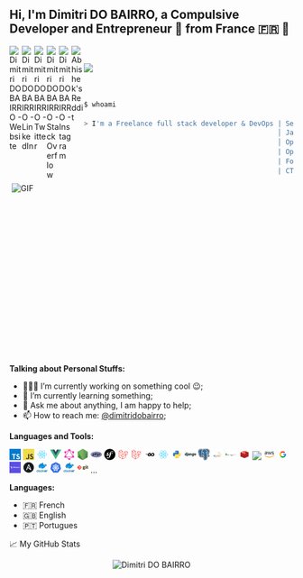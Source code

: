 ## Hi, I'm Dimitri DO BAIRRO, a Compulsive Developer and Entrepreneur 🚀 from France 🇫🇷 🥖

<a href="https://www.dimsolution.com">
  <img align="left" alt="Dimitri DO BAIRRO - Website" width="22px" src="https://cdn.jsdelivr.net/npm/simple-icons@v3/icons/googlechrome.svg" />
</a>

<a href="https://www.linkedin.com/in/dobairro/">
  <img align="left" alt="Dimitri DO BAIRRO - LinkedIn" width="22px" src="https://cdn.jsdelivr.net/npm/simple-icons@v3/icons/linkedin.svg" />
</a>

<a href="https://twitter.com/dimitridobairro">
  <img align="left" alt="Dimitri DO BAIRRO - Twitter" width="22px" src="https://cdn.jsdelivr.net/npm/simple-icons@v3/icons/twitter.svg" />
</a>

<a href="https://stackoverflow.com/users/2564703/dimitri">
  <img align="left" alt="Dimitri DO BAIRRO - StackOverflow" width="22px" src="https://cdn.jsdelivr.net/npm/simple-icons@v3/icons/stackoverflow.svg" />
</a>

<a href="https://www.instagram.com/dimitridobairro/">
  <img align="left" alt="Dimitri DO BAIRRO - Instagram" width="22px" src="https://cdn.jsdelivr.net/npm/simple-icons@v3/icons/instagram.svg" />
</a>

<a href="https://www.tiktok.com/@dimitridobairro">
  <img align="left" alt="Abhishek's Reddit" width="22px" src="https://cdn.jsdelivr.net/npm/simple-icons@v3/icons/tiktok.svg" />
</a>

<br />

![](https://visitor-badge.glitch.me/badge?page_id=rimiti)

<br />

```bash
$ whoami

> I'm a Freelance full stack developer & DevOps | Serial entrepreneur 
                                                │ Javascript and Golang enthusiast
                                                │ Open Source addict & Compulsive coder 
                                                | Open Source lover
                                                | Founder of @DimSolution @Wefloc @ScalingInvestment
                                                | CTO @Tictactrip (associate)
```


  <img align="right" alt="GIF" src="https://github.com/abhisheknaiidu/abhisheknaiidu/blob/master/code.gif?raw=true" width="500" height="320" />
  
**Talking about Personal Stuffs:**

- 👨🏽‍💻 I’m currently working on something cool :wink:;
- 🌱 I’m currently learning something; 
- 💬 Ask me about anything, I am happy to help;
- 📫 How to reach me: [@dimitridobairro](https://twitter.com/dimitridobairro);

**Languages and Tools:**  

<code><img height="20" src="https://raw.githubusercontent.com/github/explore/80688e429a7d4ef2fca1e82350fe8e3517d3494d/topics/typescript/typescript.png"></code>
<code><img height="20" src="https://raw.githubusercontent.com/github/explore/80688e429a7d4ef2fca1e82350fe8e3517d3494d/topics/javascript/javascript.png"></code>
<code><img height="20" src="https://raw.githubusercontent.com/github/explore/80688e429a7d4ef2fca1e82350fe8e3517d3494d/topics/react/react.png"></code>
<code><img height="20" src="https://raw.githubusercontent.com/github/explore/80688e429a7d4ef2fca1e82350fe8e3517d3494d/topics/vue/vue.png"></code>
<code><img height="20" src="https://raw.githubusercontent.com/github/explore/5c058a388828bb5fde0bcafd4bc867b5bb3f26f3/topics/graphql/graphql.png"></code>
<code><img height="20" src="https://raw.githubusercontent.com/github/explore/80688e429a7d4ef2fca1e82350fe8e3517d3494d/topics/nodejs/nodejs.png"></code>
<code><img height="20" src="https://raw.githubusercontent.com/github/explore/80688e429a7d4ef2fca1e82350fe8e3517d3494d/topics/php/php.png"></code>
<code><img height="20" src="https://raw.githubusercontent.com/github/explore/80688e429a7d4ef2fca1e82350fe8e3517d3494d/topics/symfony/symfony.png"></code>
<code><img height="20" src="https://raw.githubusercontent.com/github/explore/80688e429a7d4ef2fca1e82350fe8e3517d3494d/topics/laravel/laravel.png"></code>
<code><img height="20" src="https://raw.githubusercontent.com/github/explore/80688e429a7d4ef2fca1e82350fe8e3517d3494d/topics/laravel/laravel.png"></code>
<code><img height="20" src="https://raw.githubusercontent.com/github/explore/80688e429a7d4ef2fca1e82350fe8e3517d3494d/topics/go/go.png"></code>
<code><img height="20" src="https://raw.githubusercontent.com/github/explore/80688e429a7d4ef2fca1e82350fe8e3517d3494d/topics/react-native/react-native.png"></code>
<code><img height="20" src="https://raw.githubusercontent.com/github/explore/80688e429a7d4ef2fca1e82350fe8e3517d3494d/topics/python/python.png"></code>
<code><img height="20" src="https://raw.githubusercontent.com/github/explore/80688e429a7d4ef2fca1e82350fe8e3517d3494d/topics/django/django.png"></code>
<code><img height="20" src="https://raw.githubusercontent.com/github/explore/80688e429a7d4ef2fca1e82350fe8e3517d3494d/topics/postgresql/postgresql.png"></code>
<code><img height="20" src="https://raw.githubusercontent.com/github/explore/80688e429a7d4ef2fca1e82350fe8e3517d3494d/topics/mysql/mysql.png"></code>
<code><img height="20" src="https://raw.githubusercontent.com/github/explore/80688e429a7d4ef2fca1e82350fe8e3517d3494d/topics/mongodb/mongodb.png"></code>
<code><img height="20" src="https://raw.githubusercontent.com/github/explore/80688e429a7d4ef2fca1e82350fe8e3517d3494d/topics/redis/redis.png"></code>
<code><img height="20" src="https://raw.githubusercontent.com/github/explore/80688e429a7d4ef2fca1e82350fe8e3517d3494d/topics/rabbitmq/rabbitmq.png"></code>
<code><img height="20" src="https://raw.githubusercontent.com/github/explore/80688e429a7d4ef2fca1e82350fe8e3517d3494d/topics/aws/aws.png"></code>
<code><img height="20" src="https://raw.githubusercontent.com/github/explore/80688e429a7d4ef2fca1e82350fe8e3517d3494d/topics/google/google.png"></code>
<code><img height="20" src="https://raw.githubusercontent.com/github/explore/80688e429a7d4ef2fca1e82350fe8e3517d3494d/topics/terraform/terraform.png"></code>
<code><img height="20" src="https://raw.githubusercontent.com/github/explore/80688e429a7d4ef2fca1e82350fe8e3517d3494d/topics/ansible/ansible.png"></code>
<code><img height="20" src="https://raw.githubusercontent.com/github/explore/80688e429a7d4ef2fca1e82350fe8e3517d3494d/topics/docker/docker.png"></code>
<code><img height="20" src="https://raw.githubusercontent.com/github/explore/80688e429a7d4ef2fca1e82350fe8e3517d3494d/topics/kubernetes/kubernetes.png"></code>
<code><img height="20" src="https://raw.githubusercontent.com/github/explore/80688e429a7d4ef2fca1e82350fe8e3517d3494d/topics/docker/docker.png"></code>
<code><img height="20" src="https://raw.githubusercontent.com/github/explore/80688e429a7d4ef2fca1e82350fe8e3517d3494d/topics/git/git.png"></code>
...

**Languages:**

- 🇫🇷 French
- 🇬🇧 English
- 🇵🇹 Portugues

<summary>📈 My GitHub Stats</summary>

<p align="center"> <img src="https://github-readme-stats.vercel.app/api?username=rimiti&show_icons=true&theme=vue&count_private=true" alt="Dimitri DO BAIRRO" />
